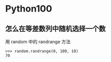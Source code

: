 # Python100



## 怎么在等差数列中随机选择一个数

用 random 中的 randrange 方法

```
>>> random.randrange(0, 100, 10)
70
```